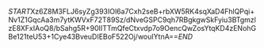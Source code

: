 $START$Xz6Z8M3FLJ6syZg393IOl6a7Cxh2seB+rbXW5RK4sqXaD4FhlQPqi+Nv1Z1GqcAa3m7ytKWVxF72T89Sz/dNveGSPC9qh7RBgkgwSkFyiu3BTgmzlzE8XFxIAoQ8/bSahg5R+90IITTmQfeCtxvdp7o9OencQwZosYtqKD4zENohGBe121teU53+1Cye43BveuDIEBoF522Oj/wouIYtnA==$END$